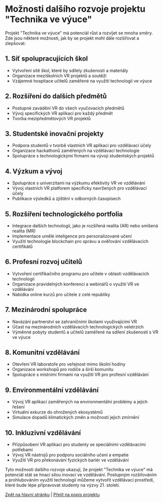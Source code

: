 # Možnosti dalšího rozvoje projektu "Technika ve výuce"

Projekt "Technika ve výuce" má potenciál růst a rozvíjet se mnoha směry. Zde jsou některé možnosti, jak by se projekt mohl dále rozšiřovat a zlepšovat:

## 1. Síť spolupracujících škol

- Vytvoření sítě škol, které by sdílely zkušenosti a materiály
- Organizace meziškolních VR projektů a soutěží
- Vzájemné hospitace učitelů zaměřené na využití technologií ve výuce

## 2. Rozšíření do dalších předmětů

- Postupné zavádění VR do všech vyučovacích předmětů
- Vývoj specifických VR aplikací pro každý předmět
- Tvorba mezipředmětových VR projektů

## 3. Studentské inovační projekty

- Podpora studentů v tvorbě vlastních VR aplikací pro vzdělávací účely
- Organizace hackathonů zaměřených na vzdělávací technologie
- Spolupráce s technologickými firmami na vývoji studentských projektů

## 4. Výzkum a vývoj

- Spolupráce s univerzitami na výzkumu efektivity VR ve vzdělávání
- Vývoj vlastních VR platforem specificky navržených pro vzdělávací účely
- Publikace výsledků a zjištění v odborných časopisech

## 5. Rozšíření technologického portfolia

- Integrace dalších technologií, jako je rozšířená realita (AR) nebo smíšená realita (MR)
- Implementace umělé inteligence pro personalizované učení
- Využití technologie blockchain pro správu a ověřování vzdělávacích certifikátů

## 6. Profesní rozvoj učitelů

- Vytvoření certifikačního programu pro učitele v oblasti vzdělávacích technologií
- Organizace pravidelných konferencí a webinářů o využití VR ve vzdělávání
- Nabídka online kurzů pro učitele z celé republiky

## 7. Mezinárodní spolupráce

- Navázání partnerství se zahraničními školami využívajícími VR
- Účast na mezinárodních vzdělávacích technologických veletrzích
- Výměnné pobyty studentů a učitelů zaměřené na sdílení zkušeností s VR ve výuce

## 8. Komunitní vzdělávání

- Otevření VR laboratoře pro veřejnost mimo školní hodiny
- Organizace workshopů pro rodiče a širší komunitu
- Spolupráce s místními firmami na využití VR pro profesní vzdělávání

## 9. Environmentální vzdělávání

- Vývoj VR aplikací zaměřených na environmentální problémy a jejich řešení
- Virtuální exkurze do ohrožených ekosystémů
- Simulace dopadů klimatických změn a možností jejich zmírnění

## 10. Inkluzivní vzdělávání

- Přizpůsobení VR aplikací pro studenty se speciálními vzdělávacími potřebami
- Vývoj VR nástrojů pro podporu sociálního učení a empatie
- Využití VR pro překonávání fyzických bariér ve vzdělávání

Tyto možnosti dalšího rozvoje ukazují, že projekt "Technika ve výuce" má potenciál stát se hnací silou inovací ve vzdělávání. Postupným rozšiřováním a prohlubováním využití technologií můžeme vytvořit vzdělávací prostředí, které bude lépe připravovat studenty na výzvy 21. století.

[Zpět na hlavní stránku](../README.md) | [Přejít na popis projektu](../popis-projektu.md)